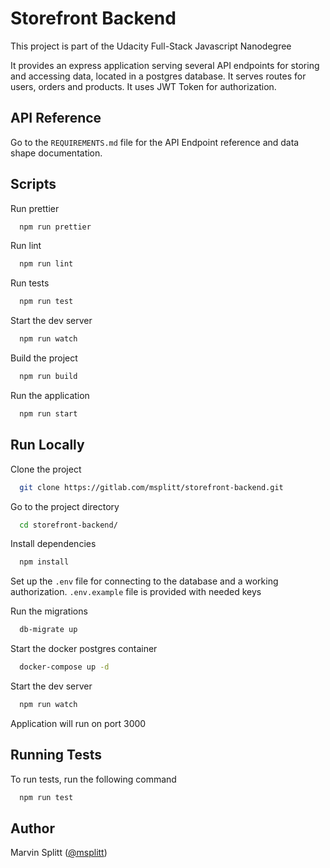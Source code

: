 # Storefront Backend

This project is part of the Udacity Full-Stack Javascript Nanodegree

It provides an express application serving several API endpoints for storing and accessing data, located in a postgres database. It serves routes for users, orders and products. It uses JWT Token for authorization.

## API Reference

Go to the `REQUIREMENTS.md` file for the API Endpoint reference and data shape documentation.

## Scripts

Run prettier

```bash
  npm run prettier
```

Run lint

```bash
  npm run lint
```

Run tests

```bash
  npm run test
```

Start the dev server

```bash
  npm run watch
```

Build the project

```bash
  npm run build
```

Run the application

```bash
  npm run start
```

## Run Locally

Clone the project

```bash
  git clone https://gitlab.com/msplitt/storefront-backend.git
```

Go to the project directory

```bash
  cd storefront-backend/
```

Install dependencies

```bash
  npm install
```

Set up the `.env` file for connecting to the database and a working authorization. `.env.example` file is provided with needed keys

Run the migrations

```bash
  db-migrate up
```

Start the docker postgres container

```bash
  docker-compose up -d
```

Start the dev server

```bash
  npm run watch
```

Application will run on port 3000

## Running Tests

To run tests, run the following command

```bash
  npm run test
```

## Author

Marvin Splitt ([@msplitt](https://gitlab.com/msplitt))
